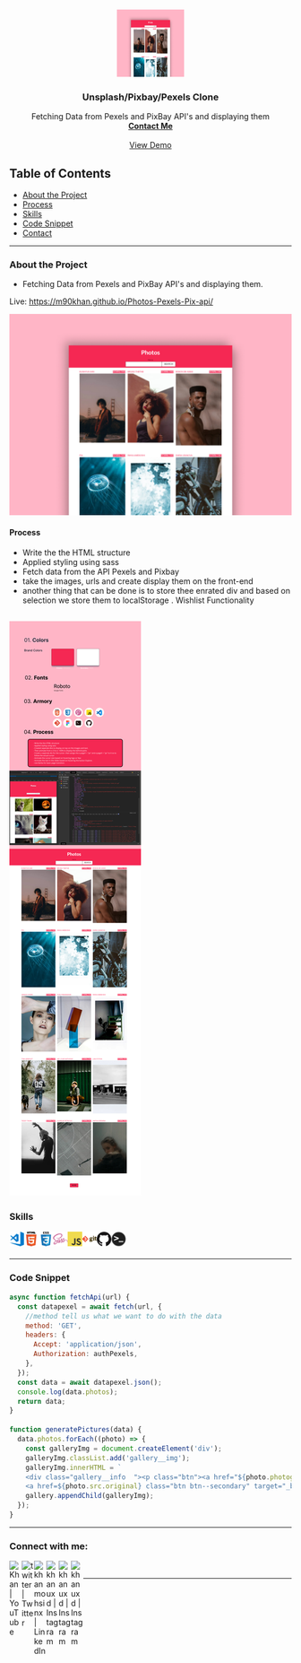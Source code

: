 <br />
<p align="center">
  <a href="https://m90khan.github.io/Photos-Pexels-Pix-api/">
    <img src="img/PhotosPix-Cover.jpg" alt="Logo" width="120" height="120">
  </a>

  <h3 align="center">Unsplash/Pixbay/Pexels Clone</h3>

  <p align="center">
Fetching Data from Pexels and PixBay API's and displaying them <br />
    <a href="m90khan@gmail.com"><strong>Contact Me</strong></a>
    <br />
    <br />
    <a href="https://m90khan.github.io/Photos-Pexels-Pix-api/">View Demo</a>
    
   </p>
</p>

## Table of Contents

- [About the Project](#about-the-project)
- [Process](#process)
- [Skills](#skills)
- [Code Snippet](#code)
- [Contact](#Contact)

---

### About the Project

- Fetching Data from Pexels and PixBay API's and displaying them.

Live: https://m90khan.github.io/Photos-Pexels-Pix-api/

<img src="./img/PhotosPix-Cover.jpg">

#### Process

- Write the the HTML structure
- Applied styling using sass
- Fetch data from the API Pexels and Pixbay
- take the images, urls and create display them on the front-end
- another thing that can be done is to store thee enrated div and based on selection we store them to localStorage . Wishlist Functionality

## <img src="./img/PhotosPix.jpg">

### Skills

[<img align="left" alt="Visual Studio Code" width="26px" src="https://raw.githubusercontent.com/github/explore/80688e429a7d4ef2fca1e82350fe8e3517d3494d/topics/visual-studio-code/visual-studio-code.png" />][youtube]
[<img align="left" alt="HTML5" width="26px" src="https://raw.githubusercontent.com/github/explore/80688e429a7d4ef2fca1e82350fe8e3517d3494d/topics/html/html.png" />][youtube]
[<img align="left" alt="CSS3" width="26px" src="https://raw.githubusercontent.com/github/explore/80688e429a7d4ef2fca1e82350fe8e3517d3494d/topics/css/css.png" />][youtube]
[<img align="left" alt="Sass" width="26px" src="https://raw.githubusercontent.com/github/explore/80688e429a7d4ef2fca1e82350fe8e3517d3494d/topics/sass/sass.png" />][youtube]
[<img align="left" alt="JavaScript" width="26px" src="https://raw.githubusercontent.com/github/explore/80688e429a7d4ef2fca1e82350fe8e3517d3494d/topics/javascript/javascript.png" />][youtube]

[<img align="left" alt="Git" width="26px" src="https://raw.githubusercontent.com/github/explore/80688e429a7d4ef2fca1e82350fe8e3517d3494d/topics/git/git.png" />][youtube]
[<img align="left" alt="GitHub" width="26px" src="https://raw.githubusercontent.com/github/explore/78df643247d429f6cc873026c0622819ad797942/topics/github/github.png" />][youtube]
[<img align="left" alt="Terminal" width="26px" src="https://raw.githubusercontent.com/github/explore/80688e429a7d4ef2fca1e82350fe8e3517d3494d/topics/terminal/terminal.png" />][youtube]
<br />
<br />

---

### Code Snippet

```javascript
async function fetchApi(url) {
  const datapexel = await fetch(url, {
    //method tell us what we want to do with the data
    method: 'GET',
    headers: {
      Accept: 'application/json',
      Authorization: authPexels,
    },
  });
  const data = await datapexel.json();
  console.log(data.photos);
  return data;
}

function generatePictures(data) {
  data.photos.forEach((photo) => {
    const galleryImg = document.createElement('div');
    galleryImg.classList.add('gallery__img');
    galleryImg.innerHTML = `
    <div class="gallery__info  "><p class="btn"><a href="${photo.photographer_url}"target="_blank"  >${photo.photographer}</a></p> 
    <a href=${photo.src.original} class="btn btn--secondary" target="_blank">Download</a></div> <img src=${photo.src.large}>`;
    gallery.appendChild(galleryImg);
  });
}
```

---

### Connect with me:

[<img align="left" alt="Khan | YouTube" width="22px" src="https://cdn.jsdelivr.net/npm/simple-icons@v3/icons/youtube.svg" />][youtube]

[<img align="left" alt="twitter | Twitter" width="22px" src="https://cdn.jsdelivr.net/npm/simple-icons@v3/icons/twitter.svg" />][twitter]
[<img align="left" alt="khanmohsinx | LinkedIn" width="22px" src="https://cdn.jsdelivr.net/npm/simple-icons@v3/icons/linkedin.svg" />][linkedin]
[<img align="left" alt="khanuxd | Instagram" width="22px" src="https://cdn.jsdelivr.net/npm/simple-icons@v3/icons/instagram.svg" />][instagram]
[<img align="left" alt="khanuxd | Instagram" width="22px" src="https://cdn.jsdelivr.net/npm/simple-icons@3.13.0/icons/behance.svg" />][behance]
[<img align="left" alt="khanuxd | Instagram" width="22px" src="https://cdn.jsdelivr.net/npm/simple-icons@3.13.0/icons/dribbble.svg" />][dribble]
<br />

---

[youtube]: https://www.youtube.com/channel/UC96rVfdTKsjZpREnH6CaCOw
[twitter]: https://twitter.com/m90khan
[linkedin]: https://www.linkedin.com/in/uxdkhan
[instagram]: https://www.instagram.com/uxd.khan/
[behance]: https://www.behance.net/Khan_Mohsin
[dribble]: https://dribbble.com/uxdkhan
